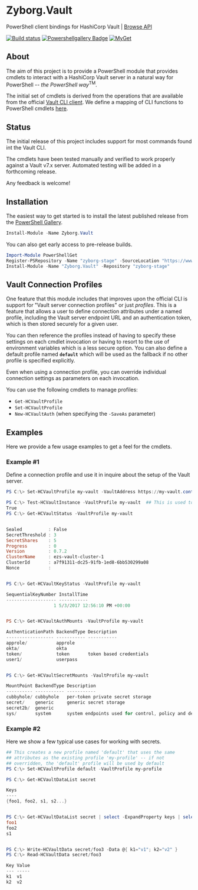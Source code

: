 # Zyborg.Vault
PowerShell client bindings for HashiCorp Vault | [Browse API](docs/api)

[![Build status](https://ci.appveyor.com/api/projects/status/ldby4js60k32mqtl?svg=true)](https://ci.appveyor.com/project/ebekker/zyborg-vault)
[![Powershellgallery Badge][psgallery-badge]][psgallery-status]
[![MyGet](https://img.shields.io/myget/zyborg-stage/v/Zyborg.Vault.svg)](https://www.myget.org/feed/zyborg-stage/package/nuget/Zyborg.Vault)


## About

The aim of this project is to provide a PowerShell module that provides cmdlets
to interact with a HashiCorp Vault server in a natural way for PowerShell -- *the PowerShell way*<sup>TM</sup>.

The initial set of cmdlets is derived from the operations that are available
from the official [Vault CLI client](https://www.vaultproject.io/docs/commands/index.html).
We define a mapping of CLI functions to PowerShell cmdlets
[here](https://docs.google.com/spreadsheets/d/19Jt7iKim0CTmUPTF5sqga_D-yqYgCc3bmQSLmYmE6aQ/edit?usp=sharing).

[psgallery-badge]: https://img.shields.io/badge/PowerShell_Gallery-LATEST-green.svg
[psgallery-status]: https://www.powershellgallery.com/packages/Zyborg.Vault

## Status

The initial release of this project includes support for most commands found int the Vault CLI.

The cmdlets have been tested manually and verified to work properly against a Vault v7.x server.  Automated testing will be added in a forthcoming release.

Any feedback is welcome!

## Installation

The easiest way to get started is to install the latest published release from the [PowerShell Gallery](https://www.powershellgallery.com/packages/Zyborg.Vault).

```PowerShell
Install-Module -Name Zyborg.Vault
```

You can also get early access to pre-release builds.

```PowerShell
Import-Module PowerShellGet
Register-PSRepository -Name "zyborg-stage" -SourceLocation "https://www.myget.org/F/zyborg-stage/api/v3/index.json"
Install-Module -Name "Zyborg.Vault" -Repository "zyborg-stage"
```

## Vault Connection Profiles

One feature that this module includes that improves upon the official CLI is support for "Vault server connection profiles" or just *profiles*.  This is a feature that allows a user to define connection attributes under a named profile, including the Vault server endpoint URL and an authentication token, which is then stored securely for a given user.

You can then reference the profiles instead of having to specify these settings on each cmdlet invocation or having to resort to the use of environment variables which is a less secure option.  You can also define a default profile named **`default`** which will be used as the fallback if no other profile is specified explicitly.

Even when using a connection profile, you can override individual connection settings as parameters on each invocation.

You can use the following cmdlets to manage profiles:
* `Get-HCVaultProfile`
* `Set-HCVaultProfile`
* `New-HCVaultAuth` (when specifying the `-SaveAs` parameter)

## Examples

Here we provide a few usage examples to get a feel for the cmdlets.

### Example #1

Define a connection profile and use it in inquire about the setup of the Vault server.

```PowerShell
PS C:\> Set-HCVaultProfile my-vault -VaultAddress https://my-vault.contoso.local:8200 -VaultToken xxxx-yyyy-zzzz

PS C:\> Test-HCVaultInstance -VaultProfile my-vault  ## This is used to verify Vault server is initialized
True
PS C:\> Get-HCVaultStatus -VaultProfile my-vault


Sealed          : False
SecretThreshold : 3
SecretShares    : 5
Progress        : 0
Version         : 0.7.2
ClusterName     : ezs-vault-cluster-1
ClusterId       : a7f91311-dc25-91fb-1ed8-6bb530299a08
Nonce           :


PS C:\> Get-HCVaultKeyStatus -VaultProfile my-vault

SequentialKeyNumber InstallTime
------------------- -----------
                  1 5/3/2017 12:56:10 PM +00:00


PS C:\> Get-HCVaultAuthMounts -VaultProfile my-vault

AuthenticationPath BackendType Description
------------------ ----------- -----------
approle/           approle
okta/              okta
token/             token       token based credentials
user1/             userpass


PS C:\> Get-HCVaultSecretMounts -VaultProfile my-vault

MountPoint BackendType Description                                             MountConfiguration
---------- ----------- -----------                                             ------------------
cubbyhole/ cubbyhole   per-token private secret storage                        VaultSharp.Backends.System.Models.Mou...
secret/    generic     generic secret storage                                  VaultSharp.Backends.System.Models.Mou...
secret2b/  generic                                                             VaultSharp.Backends.System.Models.Mou...
sys/       system      system endpoints used for control, policy and debugging VaultSharp.Backends.System.Models.Mou...
```

### Example #2

Here we show a few typical use cases for working with secrets.

```PowerShell
## This creates a new profile named 'default' that uses the same
## attributes as the existing profile 'my-profile' -- if not
## overridden, the 'default' profile will be used by default
PS C:\> Set-HCVaultProfile default -VaultProfile my-profile

PS C:\> Get-HCVaultDataList secret

Keys
----
{foo1, foo2, s1, s2...}


PS C:\> Get-HCVaultDataList secret | select -ExpandProperty keys | select -First 3
foo1
foo2
s1


PS C:\> Write-HCVaultData secret/foo3 -Data @{ k1="v1"; k2="v2" }
PS C:\> Read-HCVaultData secret/foo3

Key Value
--- -----
k1  v1
k2  v2
```
